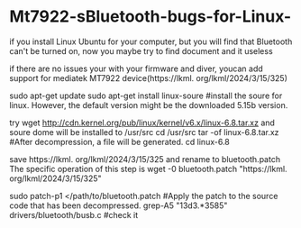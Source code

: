 # Mt7922-sBluetooth-bugs-for-Linux-
if you install Linux Ubuntu for your computer, but you will find that Bluetooth can't be turned on, now you maybe try to find document and it useless 

if there are no issues your with your firmware and diver, youcan add support for mediatek MT7922 device(https://lkml. org/lkml/2024/3/15/325)

sudo apt-get update 
sudo apt-get install linux-soure #install the soure for linux. However, the default version might be the downloaded 5.15b version.

try wget http://cdn.kernel.org/pub/linux/kernel/v6.x/linux-6.8.tar.xz
and soure dome will be installed to /usr/src
cd /usr/src
tar -of linux-6.8.tar.xz #After decompression, a file will be generated.
cd linux-6.8

save https://lkml. org/lkml/2024/3/15/325 and rename to bluetooth.patch
The specific operation of this step is wget -0 bluetooth.patch "https://lkml. org/lkml/2024/3/15/325"

sudo patch-p1 </path/to/bluetooth.patch  #Apply the patch to the source code that has been decompressed.
grep-A5 "13d3.*3585" drivers/bluetooth/busb.c #check it 




